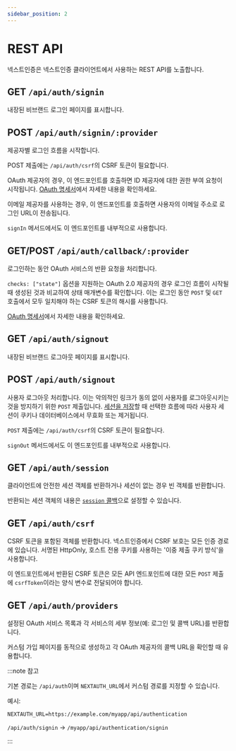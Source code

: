 ```yaml
---
sidebar_position: 2
---
```


# REST API

넥스트인증은 넥스트인증 클라이언트에서 사용하는 REST API를 노출합니다.

## GET `/api/auth/signin`

내장된 비브랜드 로그인 페이지를 표시합니다.

## POST `/api/auth/signin/:provider`

제공자별 로그인 흐름을 시작합니다.

POST 제출에는 `/api/auth/csrf`의 CSRF 토큰이 필요합니다.

OAuth 제공자의 경우, 이 엔드포인트를 호출하면 ID 제공자에 대한 권한 부여 요청이 시작됩니다. [OAuth 명세서](https://datatracker.ietf.org/doc/html/rfc6749#section-4.1.1)에서 자세한 내용을 확인하세요.

이메일 제공자를 사용하는 경우, 이 엔드포인트를 호출하면 사용자의 이메일 주소로 로그인 URL이 전송됩니다.

`signIn` 메서드에서도 이 엔드포인트를 내부적으로 사용합니다.

## GET/POST `/api/auth/callback/:provider`

로그인하는 동안 OAuth 서비스의 반환 요청을 처리합니다.

`checks: ["state"]` 옵션을 지원하는 OAuth 2.0 제공자의 경우 로그인 흐름이 시작될 때 생성된 것과 비교하여 상태 매개변수를 확인합니다. 이는 로그인 동안 `POST` 및 `GET` 호출에서 모두 일치해야 하는 CSRF 토큰의 해시를 사용합니다.

[OAuth 명세서](https://datatracker.ietf.org/doc/html/rfc6749#section-4.1.2)에서 자세한 내용을 확인하세요.

## GET `/api/auth/signout`

내장된 비브랜드 로그아웃 페이지를 표시합니다.

## POST `/api/auth/signout`

사용자 로그아웃 처리합니다. 이는 악의적인 링크가 동의 없이 사용자를 로그아웃시키는 것을 방지하기 위한 `POST` 제출입니다. [세션을 저장](https://next-auth.js.org/configuration/options#session)할 때 선택한 흐름에 따라 사용자 세션이 쿠키나 데이터베이스에서 무효화 또는 제거됩니다.

`POST` 제출에는 `/api/auth/csrf`의 CSRF 토큰이 필요합니다.

`signOut` 메서드에서도 이 엔드포인트를 내부적으로 사용합니다.

## GET `/api/auth/session`

클라이언트에 안전한 세션 객체를 반환하거나 세션이 없는 경우 빈 객체를 반환합니다.

반환되는 세션 객체의 내용은 [`session` 콜백](https://next-auth.js.org/configuration/callbacks#session-callback)으로 설정할 수 있습니다.

## GET `/api/auth/csrf`

CSRF 토큰을 포함된 객체를 반환합니다. 넥스트인증에서 CSRF 보호는 모든 인증 경로에 있습니다. 서명된 HttpOnly, 호스트 전용 쿠키를 사용하는 '이중 제출 쿠키 방식'을 사용합니다.

이 엔드포인트에서 반환된 CSRF 토큰은 모든 API 엔드포인트에 대한 모든 `POST` 제출에 `csrfToken`이라는 양식 변수로 전달되어야 합니다.

## GET `/api/auth/providers`

설정된 OAuth 서비스 목록과 각 서비스의 세부 정보(예: 로그인 및 콜백 URL)를 반환합니다.

커스텀 가입 페이지를 동적으로 생성하고 각 OAuth 제공자의 콜백 URL을 확인할 때 유용합니다.

:::note 참고

기본 경로는 `/api/auth`이며 `NEXTAUTH_URL`에서 커스텀 경로를 지정할 수 있습니다.

예시:

`NEXTAUTH_URL=https://example.com/myapp/api/authentication`

`/api/auth/signin` → `/myapp/api/authentication/signin`

:::